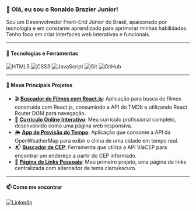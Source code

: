 ### 👋 Olá, eu sou o Ronaldo Brazier Junior!

<p>Sou um Desenvolvedor Front-End Júnior do Brasil, apaixonado por tecnologia e em constante aprendizado para aprimorar minhas habilidades. Tenho foco em criar interfaces web interativas e funcionais.</p>

---

#### 🔧 Tecnologias e Ferramentas

<p>
  <img src="https://img.shields.io/badge/HTML5-E34F26?style=for-the-badge&logo=html5&logoColor=white" alt="HTML5">
  <img src="https://img.shields.io/badge/CSS3-1572B6?style=for-the-badge&logo=css3&logoColor=white" alt="CSS3">
  <img src="https://img.shields.io/badge/JavaScript-F7DF1E?style=for-the-badge&logo=javascript&logoColor=black" alt="JavaScript">
  <img src="https://img.shields.io/badge/Git-F05032?style=for-the-badge&logo=git&logoColor=white" alt="Git">
  <img src="https://img.shields.io/badge/GitHub-181717?style=for-the-badge&logo=github&logoColor=white" alt="GitHub">
</p>

---

#### 🚀 Meus Principais Projetos

- 🎬 **[Buscador de Filmes com React.js](https://ronaldocodigos.github.io/buscador-de-filmes/)**: Aplicação para busca de filmes construída com React.js, consumindo a API do TMDb e utilizando React Router DOM para navegação.
- 📄 **[Currículo Online Interativo](https://ronaldocodigos.github.io/curriculo-web/)**: Meu currículo profissional completo, desenvolvido como uma página web responsiva.
- 🌦️ **[App de Previsão do Tempo](https://RonaldoCodigos.github.io/app-clima/)**: Aplicação que consome a API da OpenWeatherMap para exibir o clima de uma cidade em tempo real.
- 📬 **[Buscador de CEP](https://RonaldoCodigos.github.io/buscador-cep/)**: Ferramenta que utiliza a API ViaCEP para encontrar um endereço a partir do CEP informado.
- 🔗 **[Página de Links Pessoais](https://ronaldocodigos.github.io/)**: Meu primeiro projeto, uma página de links centralizada com alternador de tema claro/escuro.

---

#### 📫 Como me encontrar

<p>
  <a href="https://www.linkedin.com/in/ronaldo-brazier-junior/"><img src="https://img.shields.io/badge/LinkedIn-0077B5?style=for-the-badge&logo=linkedin&logoColor=white" alt="LinkedIn"></a>
</p>
